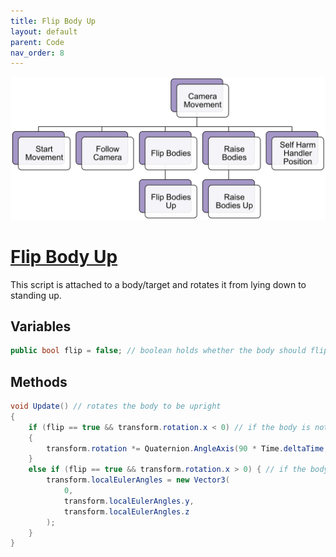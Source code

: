 ```yaml
---
title: Flip Body Up
layout: default
parent: Code
nav_order: 8
---
```


![](./CameraMovementHierarchy.png)
# [Flip Body Up](https://github.com/joshberger5/Temptare/blob/second/Assets/FlipBodyUp.cs)
This script is attached to a body/target and rotates it from lying down to standing up.

## Variables
```csharp
public bool flip = false; // boolean holds whether the body should flip
```

## Methods
```csharp
void Update() // rotates the body to be upright
{   
    if (flip == true && transform.rotation.x < 0) // if the body is not upright, rotate it positively over the y-axis
    {
        transform.rotation *= Quaternion.AngleAxis(90 * Time.deltaTime, Vector3.right);
    }
    else if (flip == true && transform.rotation.x > 0) { // if the body went past being upright, set the rotation to be 0 over the y-axis
        transform.localEulerAngles = new Vector3(
            0,
            transform.localEulerAngles.y,
            transform.localEulerAngles.z
        );
    }
}
```

